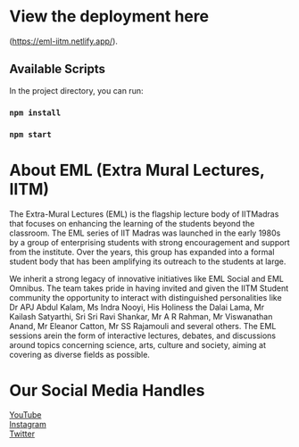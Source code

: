 # View the  deployment here 

 (https://eml-iitm.netlify.app/).

## Available Scripts

In the project directory, you can run:

### `npm install`

### `npm start`

# About EML (Extra Mural Lectures, IITM) 
The Extra-Mural Lectures (EML) is the flagship lecture body of IITMadras that focuses on enhancing the learning of the students beyond the classroom. The EML series of IIT Madras was launched in the early 1980s by a group of enterprising students with strong encouragement and support from the institute. Over the years, this group has expanded into a formal student body that has been amplifying its outreach to the students at large. 

We inherit a strong legacy of innovative initiatives like EML Social and EML Omnibus. The team takes pride in having invited and given the IITM Student community the opportunity to interact with distinguished personalities like Dr APJ Abdul Kalam, Ms Indra Nooyi, His Holiness the Dalai Lama, Mr Kailash Satyarthi, Sri Sri Ravi Shankar, Mr A R Rahman, Mr Viswanathan Anand, Mr Eleanor Catton, Mr SS Rajamouli and several others. The EML sessions arein the form of interactive lectures, debates, and discussions around topics concerning science, arts, culture and society, aiming at covering as diverse fields as possible.

# Our Social Media Handles

[YouTube](https://www.youtube.com/@emliitm)  
[Instagram](https://www.instagram.com/emliitm/)  
[Twitter](https://twitter.com/emliitm?lang=en)  


